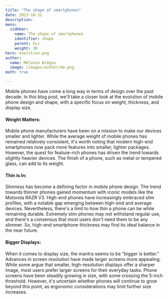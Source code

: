 ```yaml
---
title: "The shape of smartphones"
date: 2023-10-31
description: 
menu:
  sidebar:
    name: The shape of smartphones
    identifier: shape
    parent: hci
    weight: 30
hero: evolution.png
author:
  name: Mélanie Brégou 
  image: /images/author/me.png
math: true

---
```


Mobile phones have come a long way in terms of design over the past decade. In this blog post, we'll take a closer look at the evolution of mobile phone design and shape, with a specific focus on weight, thickness, and display size.

#### Weight Matters:
Mobile phone manufacturers have been on a mission to make our devices smaller and lighter. While the average weight of mobile phones has remained relatively consistent, it's worth noting that modern high-end smartphones now pack more features into smaller, lighter packages. However, the quest for feature-rich phones has driven the trend towards slightly heavier devices. The finish of a phone, such as metal or tempered glass, can add to its weight.

#### Thin is In:
Slimness has become a defining factor in mobile phone design. The trend towards thinner phones gained momentum with iconic models like the Motorola RAZR V3. High-end phones have increasingly embraced slim profiles, with a notable gap emerging between high-end and average devices. Nevertheless, there's a limit to how thin a phone can be while remaining durable. Extremely slim phones may not withstand regular use, and there's a consensus that most users don't need them to be any slimmer. So, high-end smartphone thickness may find its ideal balance in the near future.

#### Bigger Displays:
When it comes to display size, the mantra seems to be "bigger is better." Advances in screen resolution have made larger screens more appealing. While some argue that smaller, high-resolution displays offer a sharper image, most users prefer larger screens for their everyday tasks. Phone screens have been steadily growing in size, with some crossing the 5-inch threshold. However, it's uncertain whether phones will continue to grow beyond this point, as ergonomic considerations may limit further size increases.